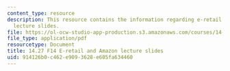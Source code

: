 ```yaml
---
content_type: resource
description: This resource contains the information regarding e-retail and amazon
  lecture slides.
file: https://ol-ocw-studio-app-production.s3.amazonaws.com/courses/14-27-economics-and-e-commerce-fall-2014/914126b0c462e9093628e605fa634460_MIT14_27F14_lecslide12.pdf
file_type: application/pdf
resourcetype: Document
title: 14.27 F14 E-retail and Amazon lecture slides
uid: 914126b0-c462-e909-3628-e605fa634460
---
```

